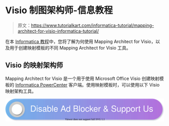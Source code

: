 # Visio 制图架构师-信息教程

> 原文：<https://www.tutorialkart.com/informatica-tutorial/mapping-architect-for-visio-informatica-tutorial/>

在本 [Informatica 教程](https://www.tutorialkart.com/informatica-tutorial/)中，您将了解为何使用 Mapping Architect for Visio，以及用于创建映射模板的不同 Mapping Architect for Visio 工具。

## Visio 的映射架构师

Mapping Architect for Visio 是一个用于使用 Microsoft Office Visio 创建映射模板的 [Informatica PowerCenter](https://www.tutorialkart.com/what-is-informatica/) 客户端。使用映射模板时，可以使用以下 Visio 映射架构工具。

[![](img/925da31b32d6bc3827932f6c8afb11bb.png)](https://www.tutorialkart.com/)
